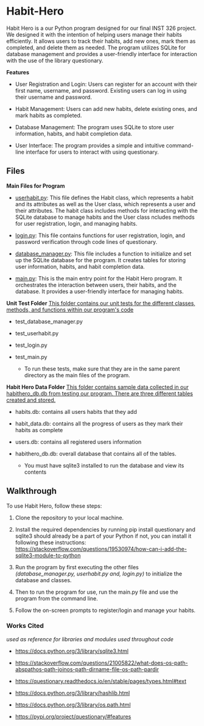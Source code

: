# Habit-Hero
Habit Hero is a our Python program designed for our final INST 326 project. We designed it with the intention of helping users manage their habits efficiently. It allows users to track their habits, add new ones, mark them as completed, and delete them as needed. The program utilizes SQLite for database management and provides a user-friendly interface for interaction with the use of the library questionary.

**Features**

* User Registration and Login: Users can register for an account with their first name, username, and password. Existing users can log in using their username and password.

* Habit Management: Users can add new habits, delete existing ones, and mark habits as completed.

* Database Management: The program uses SQLite to store user information, habits, and habit completion data.

* User Interface: The program provides a simple and intuitive command-line interface for users to interact with using questionary.

## Files 

**Main Files for Program**
* <ins>userhabit.py</ins>: This file defines the Habit class, which represents a habit and its attributes as well as the User class, which represents a user and their attributes. The habit class includes methods for interacting with the SQLite database to manage habits and the User class ncludes methods for user registration, login, and managing habits.

* <ins>login.py</ins>: This file contains functions for user registration, login, and password verification through code lines of questionary.

* <ins>database_manager.py</ins>: This file includes a function to initialize and set up the SQLite database for the program. It creates tables for storing user information, habits, and habit completion data.

* <ins>main.py</ins>: This is the main entry point for the Habit Hero program. It orchestrates the interaction between users, their habits, and the database. It provides a user-friendly interface for managing habits.

**Unit Test Folder**
<ins>This folder contains our unit tests for the different classes, methods, and functions within our program's code</ins>

* test_database_manager.py
* test_userhabit.py
* test_login.py
* test_main.py

  - To run these tests, make sure that they are in the same parent directory as the main files of the program.

**Habit Hero Data Folder**
<ins>This folder contains sample data collected in our habithero_db.db from testing our program. There are three different tables created and stored.</ins>

* habits.db: contains all users habits that they add
* habit_data.db: contains all the progress of users as they mark their habits as complete
* users.db: contains all registered users information
* habithero_db.db: overall database that contains all of the tables.

  - You must have sqlite3 installed to run the database and view its contents
## Walkthrough

To use Habit Hero, follow these steps:

1. Clone the repository to your local machine.

2. Install the required dependencies by running pip install questionary and sqlite3 should already be a part of your Python if not, you can install it following these instructions:
https://stackoverflow.com/questions/19530974/how-can-i-add-the-sqlite3-module-to-python

3. Run the program by first executing the other files *(database_manager.py, userhabit.py and, login.py)* to initialize the database and classes.
   
5. Then to run the program for use, run the main.py file and use the program from the command line.

6. Follow the on-screen prompts to register/login and manage your habits.


### Works Cited
*used as reference for libraries and modules used throughout code*

- https://docs.python.org/3/library/sqlite3.html
  
- https://stackoverflow.com/questions/21005822/what-does-os-path-abspathos-path-joinos-path-dirname-file-os-path-pardir
  
- https://questionary.readthedocs.io/en/stable/pages/types.html#text
  
- https://docs.python.org/3/library/hashlib.html 
- https://docs.python.org/3/library/os.path.html 
- https://pypi.org/project/questionary/#features 
